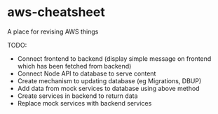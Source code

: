 # aws-cheatsheet
A place for revising AWS things

TODO: 
- Connect frontend to backend (display simple message on frontend which has been fetched from backend)
- Connect Node API to database to serve content
- Create mechanism to updating database (eg Migrations, DBUP)
- Add data from mock services to database using above method
- Create services in backend to return data
- Replace mock services with backend services